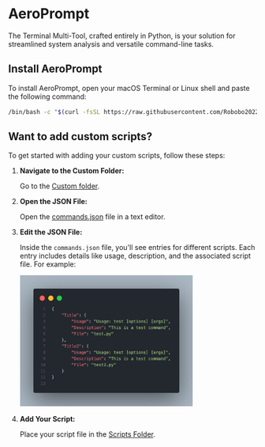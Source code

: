 # AeroPrompt

The Terminal Multi-Tool, crafted entirely in Python, is your solution for streamlined system analysis and versatile command-line tasks.

## Install AeroPrompt
To install AeroPrompt, open your macOS Terminal or Linux shell and paste the following command:

```sh
/bin/bash -c "$(curl -fsSL https://raw.githubusercontent.com/Robobo2022/AeroPrompt/main/Main/Core/install.sh)"
```

## Want to add custom scripts?
To get started with adding your custom scripts, follow these steps:

1. **Navigate to the Custom Folder:**
   
   Go to the [Custom folder](./Main/Custom/).

2. **Open the JSON File:**
   
   Open the [commands.json](./Main/Custom/commands.json) file in a text editor.

3. **Edit the JSON File:**

    Inside the `commands.json` file, you'll see entries for different scripts. Each entry includes details like usage, description, and the associated script file. For example:

    <img src="images/JSONFile.png" alt="commands.json example" width="350"/>

4. **Add Your Script:**

    Place your script file in the [Scripts Folder](./Main/Custom/scripts).

